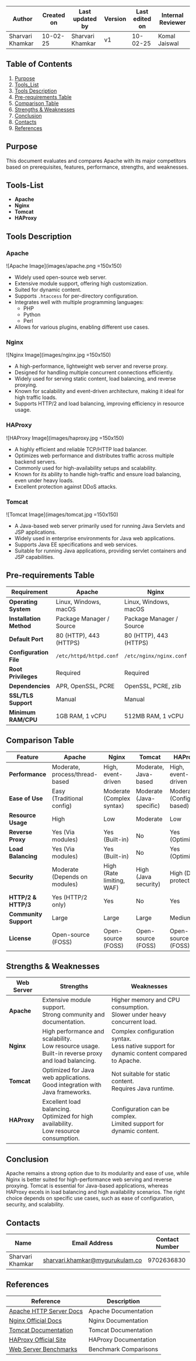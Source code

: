 | **Author** | **Created on** | **Last updated by** | **Version** | **Last edited on** | **Internal Reviewer** | 
|------------|----------------|---------------------|-------------|--------------------|----------------------|
| Sharvari Khamkar | 10-02-25      | Sharvari Khamkar    | v1          | 10-02-25           | Komal Jaiswal        |  

## Table of Contents
1. [Purpose](#Purpose)
2. [Tools_List](#Tools_List)
3. [Tools Description](#Tools_Description)
4. [Pre-requirements Table](#Pre-requirements_Table)
5. [Comparison Table](#comparison-table)
6. [Strengths & Weaknesses](#strengths--weaknesses)
7. [Conclusion](#conclusion)
8. [Contacts](#Contacts)
9. [References](#references)

## Purpose
This document evaluates and compares Apache with its major competitors based on prerequisites, features, performance, strengths, and weaknesses.

## Tools-List
- **Apache**
- **Nginx**
- **Tomcat**
- **HAProxy**

## Tools Description

### Apache
![Apache Image](images/apache.png =150x150)
- Widely used open-source web server.
- Extensive module support, offering high customization.
- Suited for dynamic content.
- Supports `.htaccess` for per-directory configuration.
- Integrates well with multiple programming languages:
  - PHP
  - Python
  - Perl
- Allows for various plugins, enabling different use cases.

### Nginx
![Nginx Image](images/nginx.jpg =150x150)
- A high-performance, lightweight web server and reverse proxy.
- Designed for handling multiple concurrent connections efficiently.
- Widely used for serving static content, load balancing, and reverse proxying.
- Known for scalability and event-driven architecture, making it ideal for high traffic loads.
- Supports HTTP/2 and load balancing, improving efficiency in resource usage.

### HAProxy
![HAProxy Image](images/haproxy.jpg =150x150)
- A highly efficient and reliable TCP/HTTP load balancer.
- Optimizes web performance and distributes traffic across multiple backend servers.
- Commonly used for high-availability setups and scalability.
- Known for its ability to handle high-traffic and ensure load balancing, even under heavy loads.
- Excellent protection against DDoS attacks.

### Tomcat
![Tomcat Image](images/tomcat.jpg =150x150)
- A Java-based web server primarily used for running Java Servlets and JSP applications.
- Widely used in enterprise environments for Java web applications.
- Supports Java EE specifications and web services.
- Suitable for running Java applications, providing servlet containers and JSP capabilities.

## Pre-requirements Table

| **Requirement**        | **Apache**            | **Nginx**             | **Tomcat**            | **HAProxy**           |
|-----------------------|---------------------|---------------------|---------------------|---------------------|
| **Operating System**  | Linux, Windows, macOS | Linux, Windows, macOS | Linux, Windows, macOS | Linux, Windows, macOS |
| **Installation Method** | Package Manager / Source | Package Manager / Source | Package Manager / Binary | Package Manager / Source |
| **Default Port**      | 80 (HTTP), 443 (HTTPS) | 80 (HTTP), 443 (HTTPS) | 8080 (HTTP) | 80 (HTTP), 443 (HTTPS) |
| **Configuration File** | `/etc/httpd/httpd.conf` | `/etc/nginx/nginx.conf` | `/conf/server.xml` | `/etc/haproxy/haproxy.cfg` |
| **Root Privileges**   | Required | Required | Required | Required |
| **Dependencies**      | APR, OpenSSL, PCRE | OpenSSL, PCRE, zlib | Java JDK | OpenSSL, zlib |
| **SSL/TLS Support**  | Manual | Manual | Manual | Manual |
| **Minimum RAM/CPU**  | 1GB RAM, 1 vCPU | 512MB RAM, 1 vCPU | 1GB RAM, 1 vCPU | 512MB RAM, 1 vCPU |

## Comparison Table

| **Feature**           | **Apache**           | **Nginx**           | **Tomcat**           | **HAProxy**          |
|-----------------------|---------------------|---------------------|---------------------|---------------------|
| **Performance**        | Moderate, process/thread-based | High, event-driven | Moderate, Java-based | High, event-driven |
| **Ease of Use**        | Easy (Traditional config) | Moderate (Complex syntax) | Moderate (Java-specific) | Moderate (Config-based) |
| **Resource Usage**     | High                | Low                 | Moderate             | Low                 |
| **Reverse Proxy**      | Yes (Via modules)   | Yes (Built-in)      | No                   | Yes (Optimized)     |
| **Load Balancing**     | Yes (Via modules)   | Yes (Built-in)      | No                   | Yes (Optimized)     |
| **Security**           | Moderate (Depends on modules) | High (Rate limiting, WAF) | High (Java security) | High (DDoS protection) |
| **HTTP/2 & HTTP/3**    | Yes (HTTP/2 only)   | Yes                 | No                   | Yes                 |
| **Community Support**  | Large               | Large               | Large                | Medium              |
| **License**            | Open-source (FOSS)  | Open-source (FOSS)  | Open-source (FOSS)  | Open-source (FOSS)  |

## Strengths & Weaknesses

| **Web Server** | **Strengths** | **Weaknesses** |
|----------------|---------------|----------------|
| **Apache**     | Extensive module support.<br> Strong community and documentation. | Higher memory and CPU consumption.<br> Slower under heavy concurrent load. |
| **Nginx**      | High performance and scalability.<br> Low resource usage.<br> Built-in reverse proxy and load balancing. | Complex configuration syntax.<br> Less native support for dynamic content compared to Apache. |
| **Tomcat**     | Optimized for Java web applications.<br> Good integration with Java frameworks. | Not suitable for static content.<br> Requires Java runtime. |
| **HAProxy**    | Excellent load balancing.<br> Optimized for high availability.<br> Low resource consumption. | Configuration can be complex.<br> Limited support for dynamic content. |

## Conclusion
Apache remains a strong option due to its modularity and ease of use, while Nginx is better suited for high-performance web serving and reverse proxying. Tomcat is essential for Java-based applications, whereas HAProxy excels in load balancing and high availability scenarios. The right choice depends on specific use cases, such as ease of configuration, security, and scalability.

## Contacts

| Name | Email Address        | Contact Number  |
|------|----------------------|-----------------|
| Sharvari Khamkar | sharvari.khamkar@mygurukulam.co | 9702636830 |

## References

| **Reference**                                    | **Description**                                                                  |
|--------------------------------------------------|----------------------------------------------------------------------------------|
| [Apache HTTP Server Docs](https://httpd.apache.org/docs/) | Apache Documentation |
| [Nginx Official Docs](https://nginx.org/en/docs/) | Nginx Documentation |
| [Tomcat Documentation](https://tomcat.apache.org/tomcat-9.0-doc/) | Tomcat Documentation |
| [HAProxy Official Site](http://www.haproxy.org/) | HAProxy Documentation |
| [Web Server Benchmarks](https://www.linode.com/docs/guides/nginx-vs-apache-vs-haproxy/) | Benchmark Comparisons |
